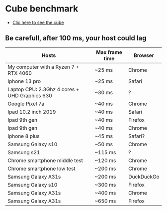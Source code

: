 # Cube benchmark

- [Clic here to see the cube](https://nadnone.github.io/demo_things/3D_test/)

## Be carefull, after 100 ms, your host could lag

| Hosts                                          | Max frame time  | Browser    |
|------------------------------------------------|-----------------|------------|
| My computer with a Ryzen 7 + RTX 4060          | ~25 ms          | Chrome     |
| Iphone 13 pro                                  | ~25 ms          | Safari     |
| Laptop CPU: 2.3Ghz 4 cores + UHD Graphics 630  | ~30 ms          |   ?        |
| Google Pixel 7a                                | ~40 ms          | Chrome     |
| Ipad 10.2 inch 2019                            | ~40 ms          | Safari     |
| Ipad 9th gen                                   | ~40 ms          | Firefox    |
| Ipad 9th gen                                   | ~40 ms          | Chrome     |
| Iphone 8 plus                                  | ~45 ms          | Safari?    |
| Samsung Galaxy s10                             | ~50 ms          | Chrome     |
| Samsung s21                                    | ~115 ms         |   ?        |
| Chrome smartphone middle test                  | ~120 ms         | Chrome     |
| Chrome smartphone low test                     | ~200 ms         | Chrome     |
| Samsung Galaxy A31s                            | ~200 ms         | DuckDuckGo |
| Samsung Galaxy s10                             | ~300 ms         | Firefox    |
| Samsung Galaxy A31s                            | ~400 ms         | Chrome     |
| Samsung Galaxy A31s                            | ~650 ms         | Firefox    |
